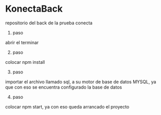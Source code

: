 # KonectaBack
 repositorio del back de la prueba conecta

 1. paso

abrir el terminar

2. paso

colocar npm install

3. paso

importar el archivo llamado sql, a su motor de base de datos MYSQL, ya que con eso se encuentra configurado la base de datos

4. paso

colocar npm start, ya con eso queda arrancado el proyecto
